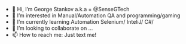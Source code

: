 - 👋 Hi, I’m George Stankov  a.k.a = @SenseGTech
- 👀 I’m interested in Manual/Automation QA and programming/gaming
- 🌱 I’m currently learning Automation Selenium/ InteliJ/ C#/
- 💞️ I’m looking to collaborate on ...
- 📫 How to reach me: Just text me!

<!---
SenseGTech/SenseGTech is a ✨ special ✨ repository because its `README.md` (this file) appears on your GitHub profile.
You can click the Preview link to take a look at your changes.
--->
